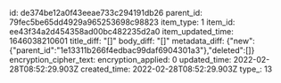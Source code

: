 id: de374be12a0f43eeae733c294191db26
parent_id: 79fec5be65dd4929a965253698c98823
item_type: 1
item_id: ee43f34a2d454358ad00bc482235d2a0
item_updated_time: 1646038210601
title_diff: "[]"
body_diff: "[]"
metadata_diff: {"new":{"parent_id":"1e13311b266f4edbac99daf6904301a3"},"deleted":[]}
encryption_cipher_text: 
encryption_applied: 0
updated_time: 2022-02-28T08:52:29.903Z
created_time: 2022-02-28T08:52:29.903Z
type_: 13